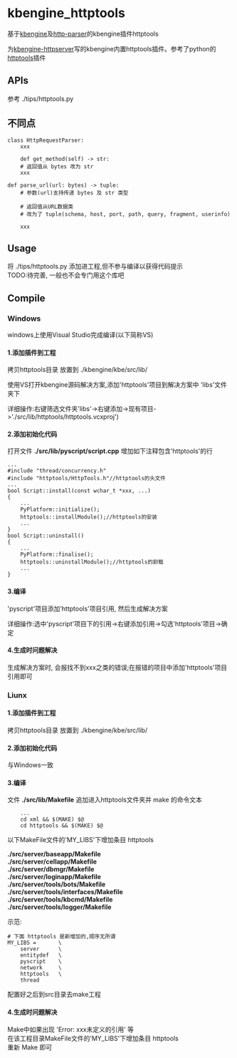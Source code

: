 # kbengine_httptools
基于[kbengine](https://github.com/kbengine/kbengine)及[http-parser](https://https://github.com/nodejs/http-parser)的kbengine插件httptools 

为[kbengine-httpserver](https://github.com/asynchronoust/kbengine-httpserver)写的kbengine内置httptools插件。参考了python的[httptools](https://github.com/MagicStack/httptools)插件

## APIs
参考 ./tips/httptools.py 

## 不同点

```
class HttpRequestParser:
    xxx
    
    def get_method(self) -> str:
    # 返回值从 bytes 改为 str 
    xxx
    
def parse_url(url: bytes) -> tuple:
    # 参数(url)支持传递 bytes 及 str 类型
    
    # 返回值从URL数据类 
    # 改为了 tuple(schema, host, port, path, query, fragment, userinfo) 

    xxx
```

## Usage
将 ./tips/httptools.py 添加进工程,但不参与编译以获得代码提示\
TODO:待完善, 一般也不会专门用这个库吧

## Compile
### Windows
windows上使用Visual Studio完成编译(以下简称VS)
#### 1.添加插件到工程
拷贝httptools目录 放置到   ./kbengine/kbe/src/lib/

使用VS打开kbengine源码解决方案,添加'httptools'项目到解决方案中 'libs'文件夹下

详细操作:右键筛选文件夹'libs'->右键添加->现有项目->'./src/lib/httptools/httptools.vcxproj')
#### 2.添加初始化代码
打开文件
**./src/lib/pyscript/script.cpp**
增加如下注释包含'httptools'的行
```
...
#include "thread/concurrency.h"
#include "httptools/HttpTools.h"//httptools的头文件
...
bool Script::install(const wchar_t *xxx, ...)
{
    ...
    PyPlatform::initialize();
    httptools::installModule();//httptools的安装
    ...
}
bool Script::uninstall()
{
    ...
	PyPlatform::finalise();
    httptools::uninstallModule();//httptools的卸载
    ...
}
```
#### 3.编译
'pyscript'项目添加'httptools'项目引用, 然后生成解决方案
   
详细操作:选中'pyscript'项目下的引用->右键添加引用->勾选'httptools'项目->确定
   
#### 4.生成时问题解决
生成解决方案时, 会报找不到xxx之类的错误;在报错的项目中添加'httptools'项目引用即可
   

### Liunx
#### 1.添加插件到工程
拷贝httptools目录 放置到   ./kbengine/kbe/src/lib/
#### 2.添加初始化代码
与Windows一致
#### 3.编译
文件 **./src/lib/Makefile** 追加进入httptools文件夹并 make 的命令文本

```
    ...
	cd xml && $(MAKE) $@
    cd httptools && $(MAKE) $@
```
以下MakeFile文件的'MY_LIBS'下增加条目  httptools

  **./src/server/baseapp/Makefile**\
  **./src/server/cellapp/Makefile**\
  **./src/server/dbmgr/Makefile**\
  **./src/server/loginapp/Makefile**\
  **./src/server/tools/bots/Makefile**\
  **./src/server/tools/interfaces/Makefile**\
  **./src/server/tools/kbcmd/Makefile**\
  **./src/server/tools/logger/Makefile**
  
示范:

```
# 下面 httptools 是新增加的,顺序无所谓
MY_LIBS =		\
	server		\
	entitydef	\
	pyscript	\
	network		\
	httptools   \
	thread
```

配置好之后到src目录去make工程
#### 4.生成时问题解决
Make中如果出现 'Error: xxx未定义的引用' 等\
在该工程目录MakeFile文件的'MY_LIBS'下增加条目  httptools\
重新 Make 即可
